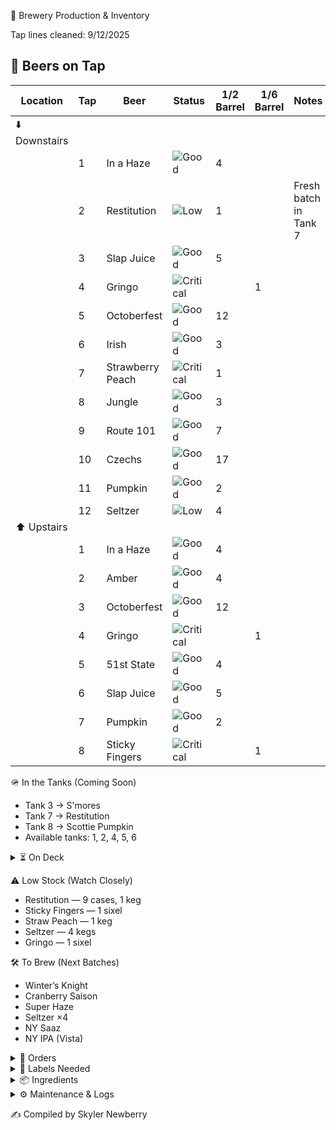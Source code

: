 🍻 Brewery Production & Inventory

Tap lines cleaned: 9/12/2025
## 🍺 Beers on Tap  

| Location   | Tap | Beer             | Status |1/2 Barrel|1/6 Barrel| Notes |
|------------|-----|------------------|--------|-------|--------|-------|
| ⬇️ Downstairs |    |        ||  ||  |
|  | 1   | In a Haze        | ![Good](https://img.shields.io/badge/Stock-Good-green) |4   | |  |
|            | 2   | Restitution       | ![Low](https://img.shields.io/badge/Stock-Low-yellow) | 1  |  | Fresh batch in Tank 7 |
|            | 3   | Slap Juice        | ![Good](https://img.shields.io/badge/Stock-Good-green) | 5   | |  |
|            | 4   | Gringo            | ![Critical](https://img.shields.io/badge/Stock-Critical-red) || 1    |  |
|            | 5   | Octoberfest       | ![Good](https://img.shields.io/badge/Stock-Good-green) | 12  |  |  |
|            | 6   | Irish             | ![Good](https://img.shields.io/badge/Stock-Good-green) | 3  |  |  |
|            | 7   | Strawberry Peach  | ![Critical](https://img.shields.io/badge/Stock-Critical-red)  | 1  |  |  |
|            | 8   | Jungle            | ![Good](https://img.shields.io/badge/Stock-Good-green)  | 3 |  |  |
|            | 9   | Route 101         | ![Good](https://img.shields.io/badge/Stock-Good-green)  | 7  | |  |
|            | 10  | Czechs            | ![Good](https://img.shields.io/badge/Stock-Good-green)  | 17  |  |  |
|            | 11  | Pumpkin           | ![Good](https://img.shields.io/badge/Stock-Good-green) |  2  |  |  |
|            | 12  | Seltzer           | ![Low](https://img.shields.io/badge/Stock-Low-yellow)  | 4  | |  |
| ⬆️ Upstairs  |    |        ||  ||  |
|   | 1   | In a Haze        | ![Good](https://img.shields.io/badge/Stock-Good-green) |  4   | |  |
|            | 2   | Amber             | ![Good](https://img.shields.io/badge/Stock-Good-green)  | 4 |  |  |
|            | 3   | Octoberfest       | ![Good](https://img.shields.io/badge/Stock-Good-green)  | 12   | |  |
|            | 4   | Gringo            | ![Critical](https://img.shields.io/badge/Stock-Critical-red)  |  | 1  |  |
|            | 5   | 51st State        | ![Good](https://img.shields.io/badge/Stock-Good-green)  | 4  | |  |
|            | 6   | Slap Juice        | ![Good](https://img.shields.io/badge/Stock-Good-green)  | 5  |  |  |
|            | 7   | Pumpkin           | ![Good](https://img.shields.io/badge/Stock-Good-green)  | 2   | |  |
|            | 8   | Sticky Fingers    | ![Critical](https://img.shields.io/badge/Stock-Critical-red) ||  1    |  |


🪖 In the Tanks (Coming Soon)

- Tank 3 → S'mores
- Tank 7 → Restitution
- Tank 8 → Scottie Pumpkin
- Available tanks: 1, 2, 4, 5, 6

<details> <summary>⏳ On Deck</summary>
-She’s a Peach (7)
-Road Soda (2 sixels)
-99 Problems (3)
-Mole Stout (3)
-Cider (4 sixels)
-Juicy Haze (2 sixels)
-My Boy Blue (4)
-Jacks (2)
-Founders Sept (7)
-Hindsight (1 sixel)
-Founders Oct (7)
</details>


⚠️ Low Stock (Watch Closely)

- Restitution — 9 cases, 1 keg
- Sticky Fingers — 1 sixel
- Straw Peach — 1 keg
- Seltzer — 4 kegs
- Gringo — 1 sixel

🛠 To Brew (Next Batches)
- Winter’s Knight
- Cranberry Saison
- Super Haze
- Seltzer ×4
- NY Saaz
- NY IPA (Vista)

<details> <summary>📑 Orders</summary>

- Eagle (10/02): Restitution — 16 kegs, 12 sixels

</details>
<details> <summary>🧻 Labels Needed</summary>

- Upcoming Brews:
  - Winter’s Knight
  - Super Haze
- Inventory:
  - Boston South Irish Stout
  - S’mores
  - New West Coast
  - Founders Sept
  - Cherry Pineapple Sour
</details>
<details> <summary>📦 Ingredients</summary>

Needed:
- Galaxy — 44 lbs
- Amarillo — 44 lbs

<details> <summary>🌿 Hops On Hand</summary>
A–C

- Amarillo —
(5 lbs)

- Azacca —
(33 lbs)

- Centennial —
(221 lbs)

- Chinook —
(5 lbs)

- Citra —
(80 lbs)

D–N

- El Dorado —
(27 lbs)

- Mandarina —
(5 lbs)

- Nugget —
(27 lbs)

- NY Chinook —
(11 lbs)

S–Z

- Saaz —
(11 lbs)

- Simcoe —
(33 lbs)

- Vallestia —
(38 lbs)

- Warrior —
(5 lbs)

- Zeus —
(33 lbs)

- 32 DE 2021 —
(11 lbs)

</details>
</details>

<details> <summary>⚙️ Maintenance & Logs</summary>
<details>
  <summary>📅 2025-09-22 — Burn tops issue</summary>
  🔥 Left boils on → burn tops.  
  🔍 Investigating with caustic + acid cycle.  
</details>

<details>
  <summary>📅 2025-09-01 — Glycol issue</summary>
  ❄️ Glycol chiller off.  
  💧 Very low glycol; topped off and restarted.  
</details>
Canning Line:

Greased 9/31

Replaced fill O-rings 9/28

Gland O-rings & spring 5/2

Other:

Mash grate cleaned 8/1

Water filters replaced 9/22

Safety / Quality / Maintenance

9/22: Left boils on → burn tops. Investigating with caustic + acid cycle.

9/1: Glycol chiller off. Glycol very low; topped off and restarted.

Checklists

Chiller Filter: [needs update]

Keggernut: None currently

Big Cooler Temp: 40°F (10/02)

Future Maintenance

New water barrier

Fix water softener

Paint floors

Glycol chiller pump bypassed — needs new fuses (received 5/27, waiting to install)

</details>

✍️ Compiled by Skyler Newberry

